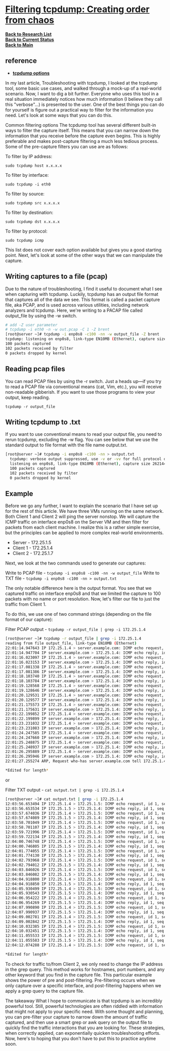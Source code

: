 # **[Filtering tcpdump: Creating order from chaos](https://www.redhat.com/en/blog/filtering-tcpdump)**

**[Back to Research List](../../../../../../research_list.md)**\
**[Back to Current Status](../../../../../../../a_status/current_tasks.md)**\
**[Back to Main](../../../../../../../README.md)**

## reference

- **[tcpdump options](https://upskilld.com/learn/using-tcpdump-options-filters-and-examples/)**

In my last article, Troubleshooting with tcpdump, I looked at the tcpdump tool, some basic use cases, and walked through a mock-up of a real-world scenario. Now, I want to dig a bit further. Everyone who uses this tool in a real situation immediately notices how much information (I believe they call this "verbose"...) is presented to the user. One of the best things you can do for yourself is figure out a practical way to filter for the information you need. Let's look at some ways that you can do this.

Common filtering options
The tcpdump tool has several different built-in ways to filter the capture itself. This means that you can narrow down the information that you receive before the capture even begins. This is highly preferable and makes post-capture filtering a much less tedious process. Some of the pre-capture filters you can use are as follows:

To filter by IP address:

`sudo tcpdump host x.x.x.x`

To filter by interface:

`sudo tcpdump -i eth0`

To filter by source:

`sudo tcpdump src x.x.x.x`

To filter by destination:

`sudo tcpdump dst x.x.x.x`

To filter by protocol:

`sudo tcpdump icmp`

This list does not cover each option available but gives you a good starting point. Next, let's look at some of the other ways that we can manipulate the capture.

## Writing captures to a file (pcap)

Due to the nature of troubleshooting, I find it useful to document what I see when capturing with tcpdump. Luckily, tcpdump has an output file format that captures all of the data we see. This format is called a packet capture file, aka PCAP, and is used across various utilities, including network analyzers and tcpdump. Here, we're writing to a PACAP file called output_file by using the -w switch.

```bash
# add -Z user parameter
# tcpdump -i eth0 -n -w out.pcap -C 1 -Z brent
[root@server ~]# tcpdump -i enp0s8 -c100 -nn -w output_file -Z brent
tcpdump: listening on enp0s8, link-type EN10MB (Ethernet), capture size 262144 bytes
100 packets captured
102 packets received by filter
0 packets dropped by kernel
```

## Reading pcap files

You can read PCAP files by using the -r switch. Just a heads up—if you try to read a PCAP file via conventional means (cat, Vim, etc.), you will receive non-readable gibberish. If you want to use those programs to view your output, keep reading.

`tcpdump -r output_file`

## Writing tcpdump to .txt

If you want to use conventional means to read your output file, you need to rerun tcpdump, excluding the -w flag. You can see below that we use the standard output to file format with the file name output.txt.

```bash
[root@server ~]# tcpdump -i enp0s8 -c100 -nn > output.txt
  tcpdump: verbose output suppressed, use -v or -vv for full protocol decode
  listening on enp0s8, link-type EN10MB (Ethernet), capture size 262144 bytes
  100 packets captured
  102 packets received by filter
  0 packets dropped by kernel
```

## Example

Before we go any further, I want to explain the scenario that I have set up for the rest of this article. We have three VMs running on the same network. Both Client 1 and Client 2 will ping the server nonstop. We will capture the ICMP traffic on interface enp0s8 on the Server VM and then filter for packets from each client machine. I realize this is a rather simple exercise, but the principles can be applied to more complex real-world environments.

- Server - 172.25.1.5
- Client 1 - 172.25.1.4
- Client 2 - 172.25.1.7

Next, we look at the two commands used to generate our captures:

Write to PCAP file - `tcpdump -i enp0s8 -c100 -nn -w output_file`
Write to TXT file - `tcpdump -i enp0s8 -c100 -nn > output.txt`

The only notable difference here is the output format. You see that we captured traffic on interface enp0s8 and that we limited the capture to 100 packets with no name or port resolution. Now, let's filter our file to just the traffic from Client 1.

To do this, we use one of two command strings (depending on the file format of our capture):

Filter PCAP output - `tcpdump -r output_file | grep -i 172.25.1.4`

```bash
[root@server ~]# tcpdump -r output_file | grep -i 172.25.1.4
reading from file output_file, link-type EN10MB (Ethernet)
22:01:14.947643 IP 172.25.1.4 > server.example.com: ICMP echo request, id 1, seq 109, length 64
22:01:14.947704 IP server.example.com > 172.25.1.4: ICMP echo reply, id 1, seq 109, length 64
22:01:16.023097 IP 172.25.1.4 > server.example.com: ICMP echo request, id 1, seq 110, length 64
22:01:16.023153 IP server.example.com > 172.25.1.4: ICMP echo reply, id 1, seq 110, length 64
22:01:17.081338 IP 172.25.1.4 > server.example.com: ICMP echo request, id 1, seq 111, length 64
22:01:17.081386 IP server.example.com > 172.25.1.4: ICMP echo reply, id 1, seq 111, length 64
22:01:18.103740 IP 172.25.1.4 > server.example.com: ICMP echo request, id 1, seq 112, length 64
22:01:18.103784 IP server.example.com > 172.25.1.4: ICMP echo reply, id 1, seq 112, length 64
22:01:19.128568 IP 172.25.1.4 > server.example.com: ICMP echo request, id 1, seq 113, length 64
22:01:19.128646 IP server.example.com > 172.25.1.4: ICMP echo reply, id 1, seq 113, length 64
22:01:20.129531 IP 172.25.1.4 > server.example.com: ICMP echo request, id 1, seq 114, length 64
22:01:20.129577 IP server.example.com > 172.25.1.4: ICMP echo reply, id 1, seq 114, length 64
22:01:21.175573 IP 172.25.1.4 > server.example.com: ICMP echo request, id 1, seq 115, length 64
22:01:21.175631 IP server.example.com > 172.25.1.4: ICMP echo reply, id 1, seq 115, length 64
22:01:22.199852 IP 172.25.1.4 > server.example.com: ICMP echo request, id 1, seq 116, length 64
22:01:22.199899 IP server.example.com > 172.25.1.4: ICMP echo reply, id 1, seq 116, length 64
22:01:23.231032 IP 172.25.1.4 > server.example.com: ICMP echo request, id 1, seq 117, length 64
22:01:23.231083 IP server.example.com > 172.25.1.4: ICMP echo reply, id 1, seq 117, length 64
22:01:24.247585 IP 172.25.1.4 > server.example.com: ICMP echo request, id 1, seq 118, length 64
22:01:24.247660 IP server.example.com > 172.25.1.4: ICMP echo reply, id 1, seq 118, length 64
22:01:25.248875 IP 172.25.1.4 > server.example.com: ICMP echo request, id 1, seq 119, length 64
22:01:25.248937 IP server.example.com > 172.25.1.4: ICMP echo reply, id 1, seq 119, length 64
22:01:26.295889 IP 172.25.1.4 > server.example.com: ICMP echo request, id 1, seq 120, length 64
22:01:26.295946 IP server.example.com > 172.25.1.4: ICMP echo reply, id 1, seq 120, length 64
22:01:27.255274 ARP, Request who-has server.example.com tell 172.25.1.4, length 46

*Edited for length*
```

or

Filter TXT output - `cat output.txt | grep -i 172.25.1.4`

```bash
[root@server ~]# cat output.txt | grep -i 172.25.1.4
12:03:56.653494 IP 172.25.1.4 > 172.25.1.5: ICMP echo request, id 1, seq 342, length 64
12:03:56.653534 IP 172.25.1.5 > 172.25.1.4: ICMP echo reply, id 1, seq 342, length 64
12:03:57.674036 IP 172.25.1.4 > 172.25.1.5: ICMP echo request, id 1, seq 343, length 64
12:03:57.674089 IP 172.25.1.5 > 172.25.1.4: ICMP echo reply, id 1, seq 343, length 64
12:03:58.701049 IP 172.25.1.4 > 172.25.1.5: ICMP echo request, id 1, seq 344, length 64
12:03:58.701107 IP 172.25.1.5 > 172.25.1.4: ICMP echo reply, id 1, seq 344, length 64
12:03:59.721996 IP 172.25.1.4 > 172.25.1.5: ICMP echo request, id 1, seq 345, length 64
12:03:59.722134 IP 172.25.1.5 > 172.25.1.4: ICMP echo reply, id 1, seq 345, length 64
12:04:00.746748 IP 172.25.1.4 > 172.25.1.5: ICMP echo request, id 1, seq 346, length 64
12:04:00.746805 IP 172.25.1.5 > 172.25.1.4: ICMP echo reply, id 1, seq 346, length 64
12:04:01.774055 IP 172.25.1.4 > 172.25.1.5: ICMP echo request, id 1, seq 347, length 64
12:04:01.774130 IP 172.25.1.5 > 172.25.1.4: ICMP echo reply, id 1, seq 347, length 64
12:04:02.793968 IP 172.25.1.4 > 172.25.1.5: ICMP echo request, id 1, seq 348, length 64
12:04:02.794012 IP 172.25.1.5 > 172.25.1.4: ICMP echo reply, id 1, seq 348, length 64
12:04:03.846026 IP 172.25.1.4 > 172.25.1.5: ICMP echo request, id 1, seq 349, length 64
12:04:03.846082 IP 172.25.1.5 > 172.25.1.4: ICMP echo reply, id 1, seq 349, length 64
12:04:04.918800 IP 172.25.1.4 > 172.25.1.5: ICMP echo request, id 1, seq 350, length 64
12:04:04.918850 IP 172.25.1.5 > 172.25.1.4: ICMP echo reply, id 1, seq 350, length 64
12:04:05.930499 IP 172.25.1.4 > 172.25.1.5: ICMP echo request, id 1, seq 351, length 64
12:04:05.930543 IP 172.25.1.5 > 172.25.1.4: ICMP echo reply, id 1, seq 351, length 64
12:04:06.954222 IP 172.25.1.4 > 172.25.1.5: ICMP echo request, id 1, seq 352, length 64
12:04:06.954269 IP 172.25.1.5 > 172.25.1.4: ICMP echo reply, id 1, seq 352, length 64
12:04:07.990890 IP 172.25.1.4 > 172.25.1.5: ICMP echo request, id 1, seq 353, length 64
12:04:07.990937 IP 172.25.1.5 > 172.25.1.4: ICMP echo reply, id 1, seq 353, length 64
12:04:09.002781 IP 172.25.1.4 > 172.25.1.5: ICMP echo request, id 1, seq 354, length 64
12:04:09.002842 IP 172.25.1.5 > 172.25.1.4: ICMP echo reply, id 1, seq 354, length 64
12:04:10.032385 IP 172.25.1.4 > 172.25.1.5: ICMP echo request, id 1, seq 355, length 64
12:04:10.032451 IP 172.25.1.5 > 172.25.1.4: ICMP echo reply, id 1, seq 355, length 64
12:04:11.055533 IP 172.25.1.4 > 172.25.1.5: ICMP echo request, id 1, seq 356, length 64
12:04:11.055583 IP 172.25.1.5 > 172.25.1.4: ICMP echo reply, id 1, seq 356, length 64
12:04:12.074288 IP 172.25.1.4 > 172.25.1.5: ICMP echo request, id 1, seq 357, length 64

*Edited for length*
```

To check for traffic to/from Client 2, we only need to change the IP address in the grep query. This method works for hostnames, port numbers, and any other keyword that you find in the capture file. This particular example shows the power of pre and post-filtering. Pre-filtering occurs when we only capture over a specific interface, and post-filtering happens when we apply a grep query to the capture file.

The takeaway
What I hope to communicate is that tcpdump is an incredibly powerful tool. Still, powerful technologies are often riddled with information that might not apply to your specific need. With some thought and planning, you can pre-filter your capture to narrow down the amount of traffic captured, and then use a smart grep or awk query on the output file to quickly find the traffic interactions that you are looking for. These strategies, when correctly applied, can exponentially quicken troubleshooting efforts. Now, here's to hoping that you don't have to put this to practice anytime soon.
